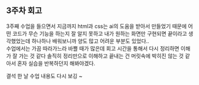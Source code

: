 ## 3주차 회고

3주째 수업을 들으면서 지금까지 html과 css는 ai의 도움을 받아서 만들었기 때문에 어떤 코드가 무슨 기능을 하는지 잘 알지 못하고 내가 원하는 화면만 구현되면 끝이라고 생각했었는데 하나하나 배워보니까 양도 많고 어려운 부분도 있었다.. <br>
수업에서는 가끔 따라가느라 바쁠 때가 많은데 회고 시간을 통해서 다시 정리하면 이해가 잘 가는 것 같다
솔직히 정리만으로 이해하고 끝내는 건 머릿속에 박히진 않는 것 같아서 혼자 실습을 반복하던지 해봐야겠다.

결석 한 날 수업 내용도 다시 보깅 ~
